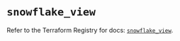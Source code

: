 # `snowflake_view`

Refer to the Terraform Registry for docs: [`snowflake_view`](https://registry.terraform.io/providers/snowflake-labs/snowflake/0.98.0/docs/resources/view).
